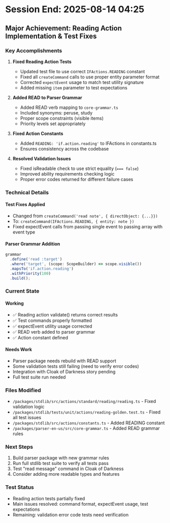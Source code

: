 # Session End: 2025-08-14 04:25

## Major Achievement: Reading Action Implementation & Test Fixes

### Key Accomplishments

1. **Fixed Reading Action Tests**
   - Updated test file to use correct `IFActions.READING` constant
   - Fixed all `createCommand` calls to use proper entity parameter format
   - Corrected `expectEvent` usage to match test utility signature
   - Added missing `item` parameter to test expectations

2. **Added READ to Parser Grammar**
   - Added READ verb mapping to `core-grammar.ts`
   - Included synonyms: peruse, study
   - Proper scope constraints (visible items)
   - Priority levels set appropriately

3. **Fixed Action Constants**
   - Added `READING: 'if.action.reading'` to IFActions in constants.ts
   - Ensures consistency across the codebase

4. **Resolved Validation Issues**
   - Fixed isReadable check to use strict equality (`=== false`)
   - Improved ability requirements checking logic
   - Proper error codes returned for different failure cases

### Technical Details

#### Test Fixes Applied
- Changed from `createCommand('read note', { directObject: {...}})` 
- To: `createCommand(IFActions.READING, { entity: note })`
- Fixed expectEvent calls from passing single event to passing array with event type

#### Parser Grammar Addition
```typescript
grammar
  .define('read :target')
  .where('target', (scope: ScopeBuilder) => scope.visible())
  .mapsTo('if.action.reading')
  .withPriority(100)
  .build();
```

### Current State

#### Working
- ✅ Reading action validate() returns correct results
- ✅ Test commands properly formatted
- ✅ expectEvent utility usage corrected
- ✅ READ verb added to parser grammar
- ✅ Action constant defined

#### Needs Work
- Parser package needs rebuild with READ support
- Some validation tests still failing (need to verify error codes)
- Integration with Cloak of Darkness story pending
- Full test suite run needed

### Files Modified
- `/packages/stdlib/src/actions/standard/reading/reading.ts` - Fixed validation logic
- `/packages/stdlib/tests/unit/actions/reading-golden.test.ts` - Fixed all test issues
- `/packages/stdlib/src/actions/constants.ts` - Added READING constant
- `/packages/parser-en-us/src/core-grammar.ts` - Added READ grammar rules

### Next Steps
1. Build parser package with new grammar rules
2. Run full stdlib test suite to verify all tests pass
3. Test "read message" command in Cloak of Darkness
4. Consider adding more readable types and features

### Test Status
- Reading action tests partially fixed
- Main issues resolved: command format, expectEvent usage, test expectations
- Remaining: validation error code tests need verification